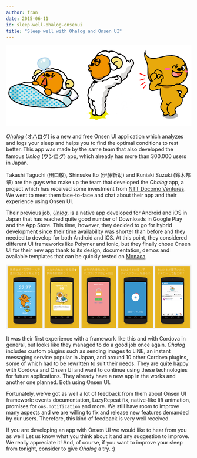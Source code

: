 ```yaml
---
author: fran
date: 2015-06-11
id: sleep-well-ohalog-onsenui
title: "Sleep well with Ohalog and Onsen UI"
---
```


![Onsen UI Theme Customization](/blog/content/images/2015/Jun/ohalog_header.png)

[*Ohalog* (オハログ)](http://unlog.me/ohalog/) is a new and free Onsen UI application which analyzes and logs your sleep and helps you to find the optimal conditions to rest better. This app was made by the same team that also developed the famous *Unlog* (ウンログ) app, which already has more than 300.000 users in Japan.

<!-- more -->

Takashi Taguchi (田口敬), Shinsuke Ito (伊藤新助) and Kuniaki Suzuki (鈴木邦章) are the guys who make up the team that developed the *Ohalog* app, a project which has received some investment from [NTT Docomo Ventures](https://www.nttdocomo-v.com/village/dmenu/season03/startups13/). We went to meet them face-to-face and chat about their app and their experience using Onsen UI.

Their previous job, [*Unlog*](http://unlog.me/), is a native app developed for Android and iOS in Japan that has reached quite good number of Downloads in Google Play and the App Store. This time, however, they decided to go for hybrid development since their time availability was shorter than before and they needed to develop for both Android and iOS. At this point, they considered different UI frameworks like Polymer and Ionic, but they finally chose Onsen UI for their new app thank to its design, documentation, demos and available templates that can be quickly tested on [Monaca](https://monaca.io/).

![Onsen UI Theme Customization](/blog/content/images/2015/Jun/ohalog.png)

It was their first experience with a framework like this and with Cordova in general, but looks like they managed to do a good job once again. *Ohalog* includes custom plugins such as sending images to LINE, an instant messaging service popular in Japan, and around 10 other Cordova plugins, some of which had to be rewritten to suit their needs. They are quite happy with Cordova and Onsen UI and want to continue using these technologies for future applications. They already have a new app in the works and another one planned. Both using Onsen UI.

Fortunately, we've got as well a lot of feedback from them about Onsen UI framework: events documentation, LazyRepeat fix, native-like lift animation, promises for `ons.notification` and more. We still have room to improve many aspects and we are willing to fix and release new features demanded by our users. Therefore, this kind of feedback is very well received.

If you are developing an app with Onsen UI we would like to hear from you as well! Let us know what you think about it and any suggestion to improve. We really appreciate it! And, of course, if you want to improve your sleep from tonight, consider to give *Ohalog* a try. :)
